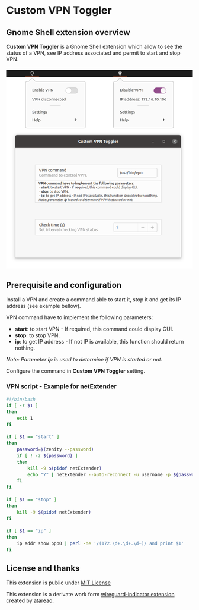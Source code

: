 # Custom VPN Toggler

## Gnome Shell extension overview

**Custom VPN Toggler** is a Gnome Shell extension which allow to see the status of a VPN, see IP address associated and permit to start and stop VPN.

![custom_VPN_Togler.png](custom_VPN_Togler.png)

## Prerequisite and configuration

Install a VPN and create a command able to start it, stop it and get its IP address (see example bellow).

VPN command have to implement the following parameters:

* **start**: to start VPN - If required, this command could display GUI.
* **stop**: to stop VPN.
* **ip**: to get IP address - If not IP is available, this function should return nothing.

*Note: Parameter **ip** is used to determine if VPN is started or not.*

Configure the command in **Custom VPN Toggler** setting.

### VPN script - Example for netExtender
```bash
#!/bin/bash
if [ -z $1 ]
then
	exit 1
fi

if [ $1 == "start" ]
then
	password=$(zenity --password)
	if [ ! -z ${password} ] 
	then
		kill -9 $(pidof netExtender)
		echo "Y" | netExtender --auto-reconnect -u username -p ${password} -d domain.example.com 99.999.999.999 
	fi
fi

if [ $1 == "stop" ]
then
	kill -9 $(pidof netExtender)
fi

if [ $1 == "ip" ]
then
	ip addr show ppp0 | perl -ne '/(172.\d+.\d+.\d+)/ and print $1'
fi
```

## License and thanks

This extension is public under [MIT License](LICENSE)

This extension is a derivate work form [wireguard-indicator extension](https://extensions.gnome.org/extension/3612/wireguard-indicator/) created by [atareao](https://extensions.gnome.org/accounts/profile/atareao).